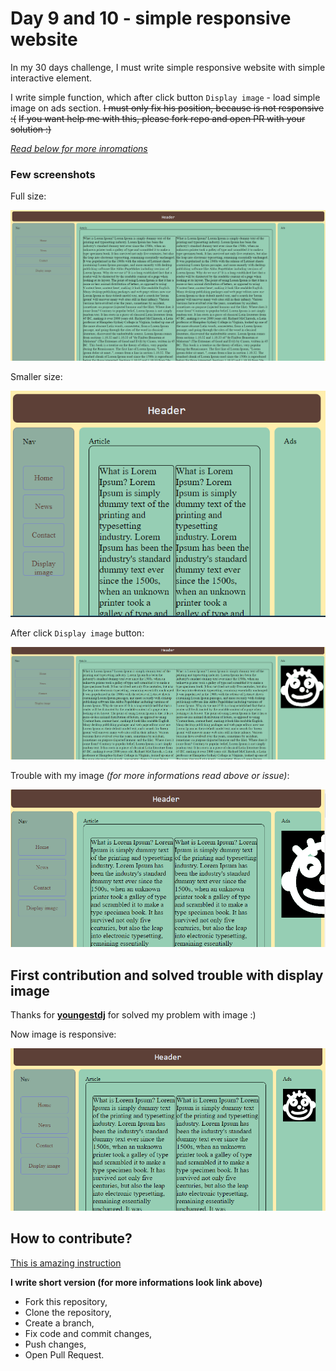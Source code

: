 # Day 9 and 10 - simple responsive website
In my 30 days challenge, I must write simple responsive website with simple interactive element.

I write simple function, which after click button `Display image` - load simple image on ads section.
~~I must only fix his position, because is not responsive :(~~
~~If you want help me with this, please fork repo and open PR with your solution :)~~

*[Read below for more inromations](##first-contribution-and-solved-trouble-with-display-image)*

### Few screenshots
Full size:

![Full size](/assets/full.PNG)

Smaller size:

![Smaller size](/assets/smaller.PNG)

After click `Display image` button:

![After click button](/assets/imageDisplay.PNG)

Trouble with my image *(for more informations read above or issue)*:

![Image trouble](/assets/troubleWithImage.PNG)

## First contribution and solved trouble with display image

Thanks for **[youngestdj](https://github.com/youngestdj)** for solved my problem with image :)

Now image is responsive:

![ResponsiveImage](/assets/responsiveImage.PNG)

## How to contribute?

[This is amazing instruction](https://github.com/firstcontributions/first-contributions)

**I write short version (for more informations look link above)**

- Fork this repository,
- Clone the repository,
- Create a branch,
- Fix code and commit changes,
- Push changes,
- Open Pull Request.
